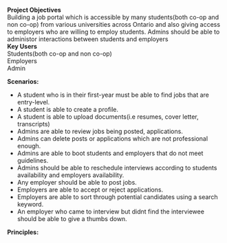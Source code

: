 **Project Objectives**  
Building a job portal which is accessible by many students(both co-op and non co-op) from various universities across Ontario and also giving access to employers who are willing to employ students. Admins should be able to administor interactions between students and employers  
**Key Users**   
Students(both co-op and non co-op)  
Employers   
Admin  

**Scenarios:**  
* A student who is in their first-year must be able to find jobs that are entry-level.
* A student is able to create a profile.
* A student is able to upload documents(i.e resumes, cover letter, transcripts)  
* Admins are able to review jobs being posted, applications.  
* Admins can delete posts or applications which are not professional enough.  
* Admins are able to boot students and employers that do not meet guidelines.  
* Admins should be able to reschedule interviews according to students availability and employers availability.
* Any employer should be able to post jobs.
* Employers are able to accept or reject applications.  
* Employers are able to sort through potential candidates using a search keyword.    
* An employer who came to interview but didnt find the interviewee should be able to give a thumbs down.  


**Principles:**

